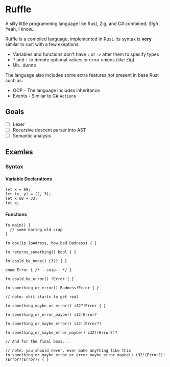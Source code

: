 # Ruffle

A silly little programming language like Rust, Zig, and C# combined. *Sigh* Yeah, I know...

Ruffle is a compiled language, implemented in Rust. Its syntax is **very** similar to rust with a few exeptions:
- Variables and functions don't have `:` or `->` after them to specify types
- `?` and `!` to denote optional values or error unions (like Zig)
- Uh.. dunno

The language also includes some extra features not present in base Rust such as:
- OOP - The language includes inheritance
- Events - Similar to C# `Action`s

## Goals

- [ ] Lexer
- [ ] Recursive descent parser into AST
- [ ] Semantic analysis

## Examles

### Syntax

#### Variable Declarations

```ruffle
let x = 69;
let (x, y) = (2, 3);
let x u8 = 33;
let x;
```

#### Functions

```ruffle
fn main() {
  // some boring old crap
}

fn dox(ip IpAdress, how_bad Badness) { }

fn returns_something() bool { }

fn could_be_none() i32? { }

enum Error { /* --snip-- */ }

fn could_be_error() !Error { }

fn something_or_error() Badness!Error { }

// note: shit starts to get real

fn something_maybe_or_error() i32?!Error { }

fn something_or_error_maybe() i32!Error?

fn something_or_maybe_error() i32!(Error?)

fn something_or_maybe_error_maybe() i32!(Error?)?

// And for the final boss...

// note: you should never, ever make anything like this
fn something_or_maybe_error_or_error_maybe_error_maybe() i32!(Error?)!(Error?!Error)? { }
```
